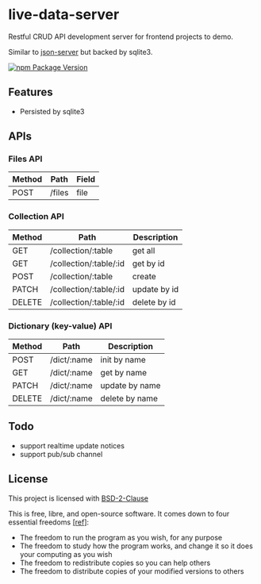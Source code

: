 # live-data-server

Restful CRUD API development server for frontend projects to demo.

Similar to [json-server](https://github.com/typicode/json-server) but backed by sqlite3.

[![npm Package Version](https://img.shields.io/npm/v/live-data-server)](https://www.npmjs.com/package/live-data-server)

## Features

- Persisted by sqlite3

## APIs

### Files API

| Method | Path | Field |
|---|---|---|
| POST | /files | file |

### Collection API

| Method | Path | Description |
|---|---|---|
| GET | /collection/:table | get all |
| GET | /collection/:table/:id | get by id |
| POST | /collection/:table | create |
| PATCH | /collection/:table/:id | update by id |
| DELETE | /collection/:table/:id | delete by id |

### Dictionary (key-value) API

| Method | Path | Description |
|---|---|---|
| POST | /dict/:name | init by name |
| GET  | /dict/:name | get by name |
| PATCH | /dict/:name | update by name |
| DELETE | /dict/:name | delete by name |

## Todo

- support realtime update notices
- support pub/sub channel

## License

This project is licensed with [BSD-2-Clause](./LICENSE)

This is free, libre, and open-source software. It comes down to four essential freedoms [[ref]](https://seirdy.one/2021/01/27/whatsapp-and-the-domestication-of-users.html#fnref:2):

- The freedom to run the program as you wish, for any purpose
- The freedom to study how the program works, and change it so it does your computing as you wish
- The freedom to redistribute copies so you can help others
- The freedom to distribute copies of your modified versions to others
